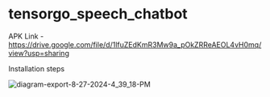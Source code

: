 # tensorgo_speech_chatbot

APK Link - https://drive.google.com/file/d/1lfuZEdKmR3Mw9a_pOkZRReAEOL4vH0mq/view?usp=sharing

Installation steps


![diagram-export-8-27-2024-4_39_18-PM](https://github.com/user-attachments/assets/383879e7-9195-4314-ac26-3ddf80d7bc61)
